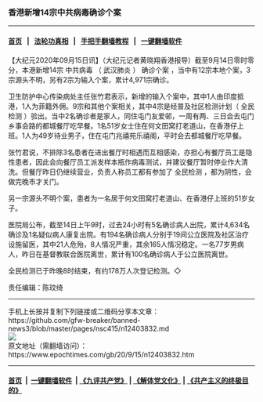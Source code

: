 ### 香港新增14宗中共病毒确诊个案
------------------------

#### [首页](https://github.com/gfw-breaker/banned-news3/blob/master/README.md) &nbsp;&nbsp;|&nbsp;&nbsp; [法轮功真相](https://github.com/begood0513/basic/blob/master/README.md)  &nbsp;&nbsp;|&nbsp;&nbsp; [手把手翻墙教程](https://github.com/gfw-breaker/guides/wiki)  &nbsp;&nbsp;|&nbsp;&nbsp; [一键翻墙软件](https://github.com/gfw-breaker/nogfw/blob/master/README.md)  



<div><p>
 【大纪元2020年09月15日讯】（大纪元记者黄晓翔香港报导）截至9月14日零时零分，本港新增14宗
 <ok href="https://www.epochtimes.com/gb/tag/%E4%B8%AD%E5%85%B1%E7%97%85%E6%AF%92.html">
  中共病毒
 </ok>
 （
 <ok href="https://www.epochtimes.com/gb/tag/%E6%AD%A6%E6%B1%89%E8%82%BA%E7%82%8E.html">
  武汉肺炎
 </ok>
 ）
 <ok href="https://www.epochtimes.com/gb/tag/%E7%A1%AE%E8%AF%8A%E4%B8%AA%E6%A1%88.html">
  确诊个案
 </ok>
 ，当中有12宗本地个案，3宗源头不明，另有2宗为输入个案，累计4,971宗确诊。
</p>
<p>
 卫生防护中心传染病处主任张竹君表示，新增的输入个案中，其中1人由印度抵港，1人为菲籍外佣。9宗和其他个案相关，其中4宗是经普及社区检测计划（
 <ok href="https://www.epochtimes.com/gb/tag/%E5%85%A8%E6%B0%91%E6%A3%80%E6%B5%8B.html">
  全民检测
 </ok>
 ）验出。当中2名确诊者是家人，同住屯门友爱邨，一周有两、三日会去屯门乡事会路的都城餐厅吃早餐。1名51岁女士住在何文田窝打老道山，在香港仔上班。1人为49岁待业男子，住在屯门兆禧苑乐禧阁，平时会去都城餐厅吃早餐。
</p>
<p>
 张竹君说，不排除3名患者在进出餐厅时相遇而互相感染，亦担心有餐厅员工是隐性患者，因此会向餐厅员工派发样本瓶作病毒测试，并建议餐厅暂时停业作大清洗。但餐厅昨日仍继续营业，负责人称员工都有参加了
 <ok href="https://www.epochtimes.com/gb/tag/%E5%85%A8%E6%B0%91%E6%A3%80%E6%B5%8B.html">
  全民检测
 </ok>
 ，都为阴性，会做完晚市才关门。
</p>
<p>
 另一宗源头不明个案，患者为一名居于何文田窝打老道山、在香港仔上班的51岁女子。
</p>
<p>
 医院局公布，截至14日上午9时，过去24小时有5名确诊病人出院，累计4,634名确诊及1名疑似病人康复出院。有194名确诊病人分别于19间公立医院及社区治疗设施留医，其中21人危殆，8人情况严重，其余165人情况稳定。一名77岁男病人，昨日在基督教联合医院离世，累计有100名确诊病人于公立医院离世。
</p>
<p>
 全民检测已于昨晚8时结束，有约178万人次登记检测。◇
</p>
<p>
 责任编辑：陈玟绮
</p>
</div>
<hr/>
手机上长按并复制下列链接或二维码分享本文章：<br/>
https://github.com/gfw-breaker/banned-news3/blob/master/pages/nsc415/n12403832.md <br/>
<a href='https://github.com/gfw-breaker/banned-news3/blob/master/pages/nsc415/n12403832.md'><img src='https://github.com/gfw-breaker/banned-news3/blob/master/pages/nsc415/n12403832.md.png'/></a> <br/>
原文地址（需翻墙访问）：https://www.epochtimes.com/gb/20/9/15/n12403832.htm


------------------------
#### [首页](https://github.com/gfw-breaker/banned-news3/blob/master/README.md) &nbsp;|&nbsp; [一键翻墙软件](https://github.com/gfw-breaker/nogfw/blob/master/README.md) &nbsp;| [《九评共产党》](https://github.com/gfw-breaker/9ping.md/blob/master/README.md#九评之一评共产党是什么) | [《解体党文化》](https://github.com/gfw-breaker/jtdwh.md/blob/master/README.md) | [《共产主义的终极目的》](https://github.com/gfw-breaker/gczydzjmd.md/blob/master/README.md)


<img src='http://gfw-breaker.win/banned-news3/pages/nsc415/n12403832.md' width='0px' height='0px'/>